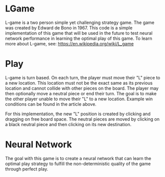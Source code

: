 # LGame

L-game is a two person simple yet challenging strategy game. The game was created by Edward de Bono in 1967. This code is a simple implementation of this game that will be used in the future to test neural network performance in learning the optimal play of this game. To learn more about L-game, see: https://en.wikipedia.org/wiki/L_game

# Play

L-game is turn based. On each turn, the player must move their "L" piece to a new location. This location must not be the exact same as its previous location and cannot collide with other pieces on the board. The player may then optionally move a neutral piece or end their turn. The goal is to make the other player unable to move their "L" to a new location. Example win conditions can be found in the article above.

For this implementation, the new "L" position is created by clicking and dragging on free board space. The neutral pieces are moved by clicking on a black neutral piece and then clicking on its new destination.

# Neural Network

The goal with this game is to create a neural network that can learn the optimal play strategy to fulfill the non-deterministic quality of the game through perfect play.
